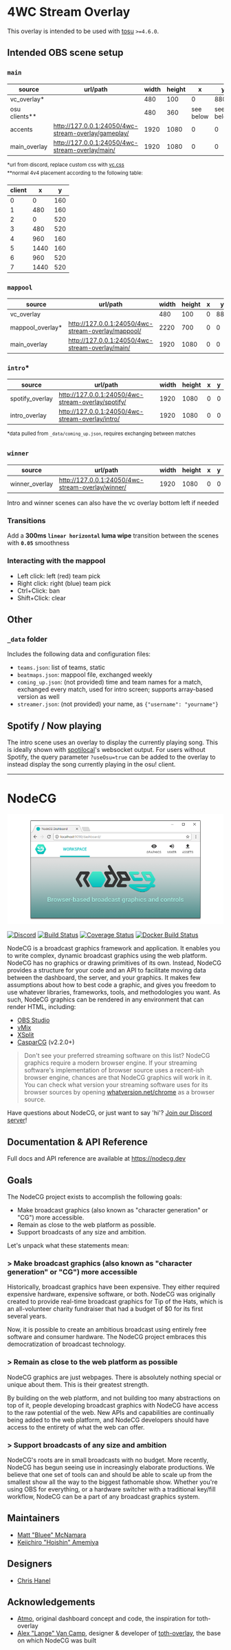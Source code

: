 # 4WC Stream Overlay

This overlay is intended to be used with [tosu](https://github.com/KotRikD/tosu) `>=4.6.0`.

## Intended OBS scene setup

### `main`

| source        | url/path                                            | width | height | x         | y         |
|---------------|-----------------------------------------------------|-------|--------|-----------|-----------|
| vc_overlay*   |                                                     | 480   | 100    | 0         | 880       |
| osu clients** |                                                     | 480   | 360    | see below | see below |
| accents       | http://127.0.0.1:24050/4wc-stream-overlay/gameplay/ | 1920  | 1080   | 0         | 0         |
| main_overlay  | http://127.0.0.1:24050/4wc-stream-overlay/main/     | 1920  | 1080   | 0         | 0         |

<sup>*url from discord, replace custom css with [vc.css](vc.css)</sup><br>
<sup>**normal 4v4 placement according to the following table:</sup>

| client | x    | y    |
|--------|------|------|
| 0      | 0    | 160  |
| 1      | 480  | 160  |
| 2      | 0    | 520  |
| 3      | 480  | 520  |
| 4      | 960  | 160  |
| 5      | 1440 | 160  |
| 6      | 960  | 520  |
| 7      | 1440 | 520  |

### `mappool`

| source           | url/path                                           | width | height | x | y   |
|------------------|----------------------------------------------------|-------|--------|---|-----|
| vc_overlay       |                                                    | 480   | 100    | 0 | 880 |
| mappool_overlay* | http://127.0.0.1:24050/4wc-stream-overlay/mappool/ | 2220  | 700    | 0 | 0   |
| main_overlay     | http://127.0.0.1:24050/4wc-stream-overlay/main/    | 1920  | 1080   | 0 | 0   |

### `intro`*

| source           | url/path                                           | width | height | x | y   |
|------------------|----------------------------------------------------|-------|--------|---|-----|
| spotify_overlay  | http://127.0.0.1:24050/4wc-stream-overlay/spotify/ | 1920  | 1080   | 0 | 0   |
| intro_overlay    | http://127.0.0.1:24050/4wc-stream-overlay/intro/   | 1920  | 1080   | 0 | 0   |

<sup>*data pulled from `_data/coming_up.json`, requires exchanging between matches</sup>

### `winner`

| source           | url/path                                          | width | height | x | y   |
|------------------|---------------------------------------------------|-------|--------|---|-----|
| winner_overlay   | http://127.0.0.1:24050/4wc-stream-overlay/winner/ | 1920  | 1080   | 0 | 0   |

Intro and winner scenes can also have the vc overlay bottom left if needed

### Transitions

Add a **300ms `linear horizontal` luma wipe** transition between the scenes with **`0.05`** smoothness

### Interacting with the mappool

- Left click: left (red) team pick
- Right click: right (blue) team pick
- Ctrl+Click: ban
- Shift+Click: clear

## Other

### `_data` folder

Includes the following data and configuration files:

- `teams.json`: list of teams, static
- `beatmaps.json`: mappool file, exchanged weekly
- `coming_up.json`: (not provided) time and team names for a match, exchanged every match, used for intro screen; supports array-based version as well
- `streamer.json`: (not provided) your name, as `{"username": "yourname"}`

## Spotify / Now playing

The intro scene uses an overlay to display the currently playing song. This is ideally shown with [spotilocal](https://github.com/jmswrnr/spotilocal)'s websocket output. For users without Spotify, the query parameter `?useOsu=true` can be added to the overlay to instead display the song currently playing in the osu! client.


----------------------------------------


# NodeCG

[![NodeCG](https://raw.githubusercontent.com/nodecg/nodecg/main/media/splash.png)](https://nodecg.dev/)

[![Discord](https://img.shields.io/discord/754749209722486814)](https://discord.gg/nsXXDFGBEt)
[![Build Status](https://github.com/nodecg/nodecg/workflows/CI/badge.svg)](https://github.com/nodecg/nodecg/actions?query=workflow%3ACI)
[![Coverage Status](https://codecov.io/gh/nodecg/nodecg/branch/main/graph/badge.svg)](https://codecov.io/gh/nodecg/nodecg)
[![Docker Build Status](https://ghcr-badge.egpl.dev/nodecg/nodecg/latest_tag)](https://ghcr.io/nodecg/nodecg)

NodeCG is a broadcast graphics framework and application. It enables you to write complex, dynamic broadcast graphics using the web platform. NodeCG has no graphics or drawing primitives of its own. Instead, NodeCG provides a structure for your code and an API to facilitate moving data between the dashboard, the server, and your graphics. It makes few assumptions about how to best code a graphic, and gives you freedom to use whatever libraries, frameworks, tools, and methodologies you want. As such, NodeCG graphics can be rendered in any environment that can render HTML, including:

- [OBS Studio](https://obsproject.com/)
- [vMix](http://www.vmix.com/)
- [XSplit](https://www.xsplit.com/)
- [CasparCG](https://github.com/CasparCG/server/releases) (v2.2.0+)

> Don't see your preferred streaming software on this list? NodeCG graphics require a modern browser engine. If your streaming software's implementation of browser source uses a recent-ish browser engine, chances are that NodeCG graphics will work in it. You can check what version your streaming software uses for its browser sources by opening [whatversion.net/chrome](https://www.whatversion.net/browser/) as a browser source.

Have questions about NodeCG, or just want to say 'hi'? [Join our Discord server](https://discord.gg/nsXXDFGBEt)!

## Documentation & API Reference

Full docs and API reference are available at https://nodecg.dev

## Goals

The NodeCG project exists to accomplish the following goals:

- Make broadcast graphics (also known as "character generation" or "CG") more accessible.
- Remain as close to the web platform as possible.
- Support broadcasts of any size and ambition.

Let's unpack what these statements mean:

### > Make broadcast graphics (also known as "character generation" or "CG") more accessible

Historically, broadcast graphics have been expensive. They either required expensive hardware, expensive software, or both. NodeCG was originally created to provide real-time broadcast graphics for Tip of the Hats, which is an all-volunteer charity fundraiser that had a budget of \$0 for its first several years.

Now, it is possible to create an ambitious broadcast using entirely free software and consumer hardware. The NodeCG project embraces this democratization of broadcast technology.

### > Remain as close to the web platform as possible

NodeCG graphics are just webpages. There is absolutely nothing special or unique about them. This is their greatest strength.

By building on the web platform, and not building too many abstractions on top of it, people developing broadcast graphics with NodeCG have access to the raw potential of the web. New APIs and capabilities are continually being added to the web platform, and NodeCG developers should have access to the entirety of what the web can offer.

### > Support broadcasts of any size and ambition

NodeCG's roots are in small broadcasts with no budget. More recently, NodeCG has begun seeing use in increasingly elaborate productions. We believe that one set of tools can and should be able to scale up from the smallest show all the way to the biggest fathomable show. Whether you're using OBS for everything, or a hardware switcher with a traditional key/fill workflow, NodeCG can be a part of any broadcast graphics system.

## Maintainers

- [Matt "Bluee" McNamara](https://mattmcn.com/)
- [Keiichiro "Hoishin" Amemiya](https://twitter.com/hoishinxii)

## Designers

- [Chris Hanel](http://www.chrishanel.com)

## Acknowledgements

- [Atmo](https://github.com/atmosfar), original dashboard concept and code, the inspiration for toth-overlay
- [Alex "Lange" Van Camp](https://github.com/alvancamp), designer & developer of [toth-overlay](https://github.com/TipoftheHats/toth-overlay), the base on which NodeCG was built


